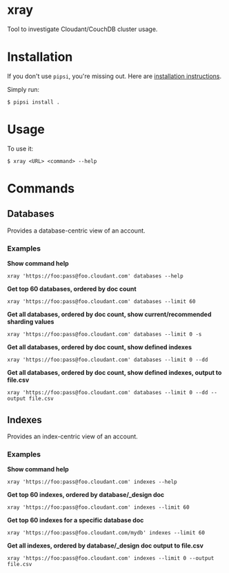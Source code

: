# xray

Tool to investigate Cloudant/CouchDB cluster usage.


# Installation

If you don't use `pipsi`, you're missing out.
Here are [installation instructions](https://github.com/mitsuhiko/pipsi#readme).

Simply run:

    $ pipsi install .


# Usage

To use it:

    $ xray <URL> <command> --help


# Commands

## Databases

Provides a database-centric view of an account.

### Examples

**Show command help**
```
xray 'https://foo:pass@foo.cloudant.com' databases --help
```

**Get top 60 databases, ordered by doc count**
```
xray 'https://foo:pass@foo.cloudant.com' databases --limit 60
```

**Get all databases, ordered by doc count, show current/recommended sharding values**
```
xray 'https://foo:pass@foo.cloudant.com' databases --limit 0 -s
```

**Get all databases, ordered by doc count, show defined indexes**
```
xray 'https://foo:pass@foo.cloudant.com' databases --limit 0 --dd
```

**Get all databases, ordered by doc count, show defined indexes, output to file.csv**
```
xray 'https://foo:pass@foo.cloudant.com' databases --limit 0 --dd --output file.csv
```


## Indexes

Provides an index-centric view of an account.

### Examples

**Show command help**
```
xray 'https://foo:pass@foo.cloudant.com' indexes --help
```

**Get top 60 indexes, ordered by database/_design doc**
```
xray 'https://foo:pass@foo.cloudant.com' indexes --limit 60
```

**Get top 60 indexes for a specific database doc**
```
xray 'https://foo:pass@foo.cloudant.com/mydb' indexes --limit 60
```

**Get all indexes, ordered by database/_design doc output to file.csv**
```
xray 'https://foo:pass@foo.cloudant.com' indexes --limit 0 --output file.csv
```

